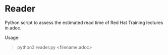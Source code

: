 # Reader

Python script to assess the estimated read time of Red Hat Training lectures in adoc.

Usage:

> python3 reader.py <filename.adoc>
